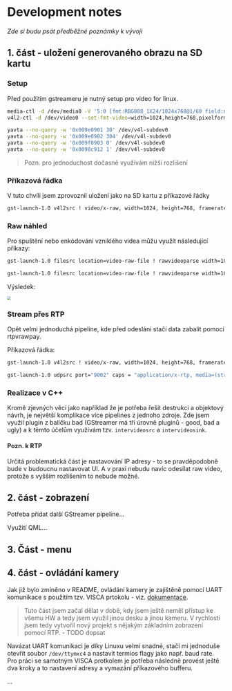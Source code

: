 # Development notes

*Zde si budu psát předběžné poznámky k vývoji*

## 1. část - uložení generovaného obrazu na SD kartu

### Setup

Před použitím gstreameru je nutný setup pro video for linux. 

```bash
media-ctl -d /dev/media0 -V '5:0 [fmt:RBG888_1X24/1024x768@1/60 field:none]'
v4l2-ctl -d /dev/video0 --set-fmt-video=width=1024,height=768,pixelformat='RGB3'

yavta --no-query -w '0x009e0901 30' /dev/v4l-subdev0
yavta --no-query -w '0x009e0902 304' /dev/v4l-subdev0
yavta --no-query -w '0x009f0903 0' /dev/v4l-subdev0
yavta --no-query -w '0x0098c912 1' /dev/v4l-subdev0
```

> Pozn. pro jednoduchost dočasně využívám nižší rozlišení

### Příkazová řádka

V tuto chvíli jsem zprovoznil uložení jako na SD kartu z příkazové řádky

```bash
gst-launch-1.0 v4l2src ! video/x-raw, width=1024, height=768, framerate=60/1, format=RGB !  filesink location=/media/sd-mmcblk1p2/video-raw-file
```

### Raw náhled

Pro spuštění nebo enkódování vzniklého videa můžu využít následující příkazy:

```bash
gst-launch-1.0 filesrc location=video-raw-file ! rawvideoparse width=1024 height=768 format=16 framerate=60/1 ! autovideoconvert ! autovideosink

gst-launch-1.0 filesrc location=video-raw-file ! rawvideoparse width=1024 height=768 format=16 framerate=60/1 ! autovideoconvert ! x264enc ! mp4mux ! filesink location=tpg.mp4
```

Výsledek:

<img src="README.assets/tpg.gif" style="zoom:50%;" />

### Stream přes RTP

Opět velmi jednoduchá pipeline, kde před odeslání stačí data zabalit pomocí rtpvrawpay.

Příkazová řádka:

```bash
gst-launch-1.0 v4l2src ! video/x-raw, width=1024, height=768, framerate=60/1, format=RGB ! rtpvrawpay ! udpsink port=9002 host=10.15.1.77

gst-launch-1.0 udpsrc port="9002" caps = "application/x-rtp, media=(string)video, width=(string)1024, framerate=(fraction)60/1, height=(string)768, format=(string)RGB" ! rtpvrawdepay ! videoconvert ! autovideosink
```

### Realizace v C++

Kromě zjevných věcí jako například že je potřeba řešit destrukci a objektový návrh, je největší komplikace více pipelines z jednoho zdroje. Zde jsem využil plugin z balíčku bad (GStreamer má tři úrovně pluginů - good, bad a ugly) a k těmto účelům využívám tzv. `intervideosrc` a `intervideosink`.

#### Pozn. k RTP

Určitá problematická část je nastavování IP adresy - to se pravděpodobně bude v budoucnu nastavovat UI.
A v praxi nebudu navíc odesílat raw video, protože s vyšším rozlišením to nebude možné.

## 2. část - zobrazení

Potřeba přidat další GStreamer pipeline...

Využití QML...

## 3. Část - menu



## 4. část - ovládání kamery

Jak již bylo zmíněno v README, ovládání kamery je zajištěně pomocí UART komunikace s použitím tzv. VISCA prtokolu - viz. [dokumentace](https://www.sony.net/Products/CameraSystem/CA/BRC_X1000_BRC_H800/Technical_Document/C456100121.pdf).

> Tuto část jsem začal dělat v době, kdy jsem ještě neměl přístup ke všemu HW a tedy jsem využil jinou desku a jinou kameru. V rychlosti jsem tedy vytvořil nový projekt s nějakým základním zobrazení pomocí RTP. - TODO dopsat

Navázat UART komunikaci je díky Linuxu velmi snadné, stačí mi jednoduše otevřít soubor `/dev/ttymxc4` a nastavit termios flagy jako např. baud rate. Pro práci se samotným VISCA protkolem je potřeba následně provést ještě dva kroky a to nastavení adresy a vymazání příkazového bufferu.

...

